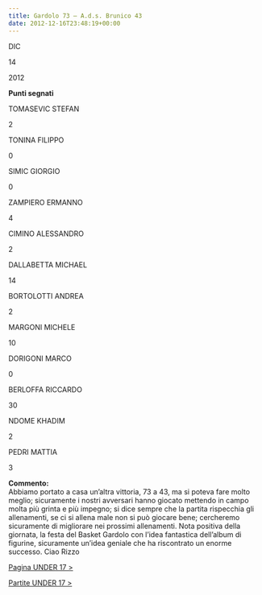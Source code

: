 ```yaml
---
title: Gardolo 73 – A.d.s. Brunico 43
date: 2012-12-16T23:48:19+00:00
---
```

DIC

14

2012

**Punti segnati**

TOMASEVIC STEFAN

2

TONINA FILIPPO

0

SIMIC GIORGIO

0

ZAMPIERO ERMANNO

4

CIMINO ALESSANDRO

2

DALLABETTA MICHAEL

14

BORTOLOTTI ANDREA

2

MARGONI MICHELE

10

DORIGONI MARCO

0

BERLOFFA RICCARDO

30

NDOME KHADIM

2

PEDRI MATTIA

3

**Commento:**  
Abbiamo portato a casa un’altra vittoria, 73 a 43, ma si poteva fare molto meglio; sicuramente i nostri avversari hanno giocato mettendo in campo molta più grinta e più impegno; si dice sempre che la partita rispecchia gli allenamenti, se ci si allena male non si può giocare bene; cercheremo sicuramente di migliorare nei prossimi allenamenti. Nota positiva della giornata, la festa del Basket Gardolo con l’idea fantastica dell’album di figurine, sicuramente un’idea geniale che ha riscontrato un enorme successo. Ciao Rizzo

[Pagina UNDER 17 >](http://www.basketgardolo.it/under-17)

[Partite UNDER 17 >](http://www.basketgardolo.it/?tag=under-17&cat=11)